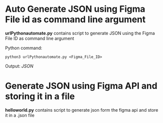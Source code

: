 # Auto Generate JSON using Figma File id as command line argument

**urlPythonautomate.py** contains script to generate JSON using the Figma File ID as command line argument

Python command:

	python3 urlPythonautomate.py <Figma_File_ID>

Output:
	*JSON*


# Generate JSON using Figma API and storing it in a file

**helloworld.py** contains script to generate json form the figma api and store it in a .json file

